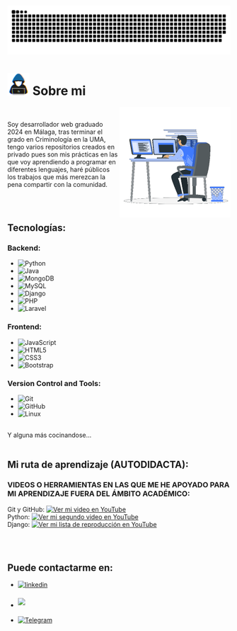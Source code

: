 <!--- snake -->
<div align="center">
  <img  src="https://github.com/1999AZZAR/1999AZZAR/blob/main/resources/img/grid-snake.svg"
       alt="snake" /></a>
</div>

# <picture><img src = "https://github.com/0xAbdulKhalid/0xAbdulKhalid/raw/main/assets/mdImages/about_me.gif" width = 50px></picture> **Sobre mi**

<picture> <img align="right" src="https://github.com/0xAbdulKhalid/0xAbdulKhalid/raw/main/assets/mdImages/Right_Side.gif" width = 250px></picture>

<br>



Soy desarrollador web graduado 2024 en Málaga, tras terminar el grado en Criminología en la UMA, tengo varios repositorios creados en privado pues son mis prácticas en las que voy aprendiendo a programar en diferentes lenguajes, haré públicos los trabajos que más merezcan la pena compartir con la comunidad.

<br><br>


## Tecnologías:

### Backend:
- ![Python](https://img.shields.io/badge/Python-yellow?style=for-the-badge&logo=python&logoColor=white&labelColor=101010)
- ![Java](https://img.shields.io/badge/Java-007396?style=for-the-badge&logo=java&logoColor=white&labelColor=101010)
- ![MongoDB](https://img.shields.io/badge/MongoDB-47A248?style=for-the-badge&logo=mongodb&logoColor=white&labelColor=101010)
- ![MySQL](https://img.shields.io/badge/MySQL-4479A1?style=for-the-badge&logo=mysql&logoColor=white&labelColor=101010)
- ![Django](https://img.shields.io/badge/django-%23092E20.svg?&style=for-the-badge&logo=django&logoColor=white)
- ![PHP](https://img.icons8.com/officel/48/000000/php-logo.png)
- ![Laravel](https://img.icons8.com/fluency/48/000000/laravel.png)

### Frontend:
- ![JavaScript](https://img.shields.io/badge/JavaScript-F7DF1E?style=for-the-badge&logo=javascript&logoColor=white&labelColor=101010)
- ![HTML5](https://img.shields.io/badge/HTML5%20-%23E34F26.svg?style=for-the-badge&logo=html5&logoColor=white)
- ![CSS3](https://img.shields.io/badge/CSS%20-%231572B6.svg?style=for-the-badge&logo=css3&logoColor=white)
- ![Bootstrap](https://img.shields.io/badge/Bootstrap-563D7C?style=for-the-badge&logo=bootstrap&logoColor=white)

### Version Control and Tools:
- ![Git](https://img.shields.io/badge/git-%23F05033.svg?style=for-the-badge&logo=git&logoColor=white)
- ![GitHub](https://img.shields.io/badge/github-%23121011.svg?style=for-the-badge&logo=github&logoColor=white)
- ![Linux](https://img.shields.io/badge/Linux-FCC624?style=for-the-badge&logo=linux&logoColor=black)



 
</br>
Y alguna más cocinandose...
<br><br>

## Mi ruta de aprendizaje (AUTODIDACTA):
### VIDEOS O HERRAMIENTAS EN LAS QUE ME HE APOYADO PARA MI APRENDIZAJE FUERA DEL ÁMBITO ACADÉMICO:
Git y GitHub: [![Ver mi video en YouTube](https://img.youtube.com/vi/3GymExBkKjE/maxresdefault.jpg)](https://www.youtube.com/watch?v=3GymExBkKjE&ab_channel=MoureDevbyBraisMoure)
<br>
Python: [![Ver mi segundo video en YouTube](https://img.youtube.com/vi/TbcEqkabAWU/maxresdefault.jpg)](https://www.youtube.com/watch?v=TbcEqkabAWU&list=PLNdFk2_brsRdgQXLIlKBXQDeRf3qvXVU_&index=2)
<br>
Django: [![Ver mi lista de reproducción en YouTube](https://img.youtube.com/vi/TbcEqkabAWU/maxresdefault.jpg)](https://www.youtube.com/playlist?list=PLU8oAlHdN5BmfvwxFO7HdPciOCmmYneAB)


<br><br>

## Puede contactarme en:
<ul>

  <li>
    <a href="https://linkedin.com/in/marcosperezdaw" target="_blank">
    <img  src="https://img.shields.io/badge/linkedin:  marcosperezdaw-%2300acee.svg?color=405DE6&style=for-the-badge&logo=linkedin&logoColor=white" alt=linkedin style="margin-bottom: 5px;"/>
    </a>
  </li>
  
  <br>
  
  <li>
    <a href="mailto:marcos7daw@gmail.com" target="_blank">
    <img  src="https://img.shields.io/badge/gmail:  marcos7daw-%23EA4335.svg?style=for-the-badge&logo=gmail&logoColor=white" t=mail style="margin-bottom: 5px;" />
    </a>
    </li>
  <br>
  
  <li>
    <a href="https://t.me/marcoosp7" target="_blank">
    <img src="https://img.shields.io/badge/Telegram-0088cc?style=for-the-badge&logo=telegram" alt="Telegram" style="margin-bottom: 5px;" />
    </a>
  </li>
	
</ul>





